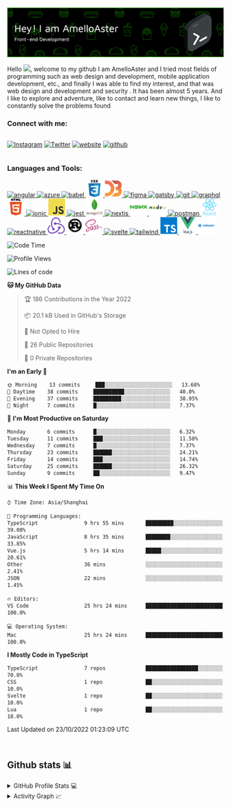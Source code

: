 ![Header](./assets/images/github-header-image.png)

Hello <img src="https://emojis.slackmojis.com/emojis/images/1643516091/21142/meow_bongotap.gif?1643516091" width="30"/>, welcome to my github I am AmelloAster and I tried most fields of programming such as web design and development, mobile application development, etc., and finally I was able to find my interest, and that was web design and development and security . It has been almost 5 years.
And I like to explore and adventure, like to contact and learn new things, I like to constantly solve the problems found

<h3 align="left">Connect with me:</h3>

<div align="left" style="display:flex;gap:12px;">
  
[![Instagram](https://img.shields.io/badge/AmelloAster-%23E4405F.svg?style=for-the-badge&logo=Instagram&logoColor=white)](https://www.instagram.com/AmelloAster69/)
[![Twitter](https://img.shields.io/badge/AmelloAster-%231DA1F2.svg?style=for-the-badge&logo=Twitter&logoColor=white)](https://www.twitter.com/AmelloAster/)
[![website](https://img.shields.io/badge/Website-46a2f1.svg?&style=for-the-badge&logo=Google-Chrome&logoColor=white&link=https://damagedcode.vercel.app/)](https://damagedcode.vercel.app/)
[![github](https://img.shields.io/badge/AmelloAster-12100E.svg?style=for-the-badge&logo=github&logoColor=white)](https://github.com/AmelloAster/)

</div>  

<h3 align="left">Languages and Tools:</h3>
<p align="left"> <a href="https://angular.io" target="_blank" rel="noreferrer"> <img src="https://angular.io/assets/images/logos/angular/angular.svg" alt="angular" width="40" height="40"/> </a> <a href="https://azure.microsoft.com/en-in/" target="_blank" rel="noreferrer"> <img src="https://www.vectorlogo.zone/logos/microsoft_azure/microsoft_azure-icon.svg" alt="azure" width="40" height="40"/> </a> <a href="https://babeljs.io/" target="_blank" rel="noreferrer"> <img src="https://www.vectorlogo.zone/logos/babeljs/babeljs-icon.svg" alt="babel" width="40" height="40"/> </a> <a href="https://www.w3schools.com/css/" target="_blank" rel="noreferrer"> <img src="https://raw.githubusercontent.com/devicons/devicon/master/icons/css3/css3-original-wordmark.svg" alt="css3" width="40" height="40"/> </a> <a href="https://d3js.org/" target="_blank" rel="noreferrer"> <img src="https://raw.githubusercontent.com/devicons/devicon/master/icons/d3js/d3js-original.svg" alt="d3js" width="40" height="40"/> </a> <a href="https://www.figma.com/" target="_blank" rel="noreferrer"> <img src="https://www.vectorlogo.zone/logos/figma/figma-icon.svg" alt="figma" width="40" height="40"/> </a> <a href="https://www.gatsbyjs.com/" target="_blank" rel="noreferrer"> <img src="https://www.vectorlogo.zone/logos/gatsbyjs/gatsbyjs-icon.svg" alt="gatsby" width="40" height="40"/> </a> <a href="https://git-scm.com/" target="_blank" rel="noreferrer"> <img src="https://www.vectorlogo.zone/logos/git-scm/git-scm-icon.svg" alt="git" width="40" height="40"/> </a> <a href="https://graphql.org" target="_blank" rel="noreferrer"> <img src="https://www.vectorlogo.zone/logos/graphql/graphql-icon.svg" alt="graphql" width="40" height="40"/> </a> <a href="https://www.w3.org/html/" target="_blank" rel="noreferrer"> <img src="https://raw.githubusercontent.com/devicons/devicon/master/icons/html5/html5-original-wordmark.svg" alt="html5" width="40" height="40"/> </a> <a href="https://ionicframework.com" target="_blank" rel="noreferrer"> <img src="https://upload.wikimedia.org/wikipedia/commons/d/d1/Ionic_Logo.svg" alt="ionic" width="40" height="40"/> </a> <a href="https://developer.mozilla.org/en-US/docs/Web/JavaScript" target="_blank" rel="noreferrer"> <img src="https://raw.githubusercontent.com/devicons/devicon/master/icons/javascript/javascript-original.svg" alt="javascript" width="40" height="40"/> </a> <a href="https://jestjs.io" target="_blank" rel="noreferrer"> <img src="https://www.vectorlogo.zone/logos/jestjsio/jestjsio-icon.svg" alt="jest" width="40" height="40"/> </a> <a href="https://www.mongodb.com/" target="_blank" rel="noreferrer"> <img src="https://raw.githubusercontent.com/devicons/devicon/master/icons/mongodb/mongodb-original-wordmark.svg" alt="mongodb" width="40" height="40"/> </a> <a href="https://nextjs.org/" target="_blank" rel="noreferrer"> <img src="https://cdn.worldvectorlogo.com/logos/nextjs-2.svg" alt="nextjs" width="40" height="40"/> </a> <a href="https://www.nginx.com" target="_blank" rel="noreferrer"> <img src="https://raw.githubusercontent.com/devicons/devicon/master/icons/nginx/nginx-original.svg" alt="nginx" width="40" height="40"/> </a> <a href="https://nodejs.org" target="_blank" rel="noreferrer"> <img src="https://raw.githubusercontent.com/devicons/devicon/master/icons/nodejs/nodejs-original-wordmark.svg" alt="nodejs" width="40" height="40"/> </a> <a href="https://postman.com" target="_blank" rel="noreferrer"> <img src="https://www.vectorlogo.zone/logos/getpostman/getpostman-icon.svg" alt="postman" width="40" height="40"/> </a> <a href="https://reactjs.org/" target="_blank" rel="noreferrer"> <img src="https://raw.githubusercontent.com/devicons/devicon/master/icons/react/react-original-wordmark.svg" alt="react" width="40" height="40"/> </a> <a href="https://reactnative.dev/" target="_blank" rel="noreferrer"> <img src="https://reactnative.dev/img/header_logo.svg" alt="reactnative" width="40" height="40"/> </a> <a href="https://redux.js.org" target="_blank" rel="noreferrer"> <img src="https://raw.githubusercontent.com/devicons/devicon/master/icons/redux/redux-original.svg" alt="redux" width="40" height="40"/> </a> <a href="https://www.rust-lang.org" target="_blank" rel="noreferrer"> <img src="https://raw.githubusercontent.com/devicons/devicon/master/icons/rust/rust-plain.svg" alt="rust" width="40" height="40"/> </a> <a href="https://sass-lang.com" target="_blank" rel="noreferrer"> <img src="https://raw.githubusercontent.com/devicons/devicon/master/icons/sass/sass-original.svg" alt="sass" width="40" height="40"/> </a> <a href="https://svelte.dev" target="_blank" rel="noreferrer"> <img src="https://upload.wikimedia.org/wikipedia/commons/1/1b/Svelte_Logo.svg" alt="svelte" width="40" height="40"/> </a> <a href="https://tailwindcss.com/" target="_blank" rel="noreferrer"> <img src="https://www.vectorlogo.zone/logos/tailwindcss/tailwindcss-icon.svg" alt="tailwind" width="40" height="40"/> </a> <a href="https://www.typescriptlang.org/" target="_blank" rel="noreferrer"> <img src="https://raw.githubusercontent.com/devicons/devicon/master/icons/typescript/typescript-original.svg" alt="typescript" width="40" height="40"/> </a> <a href="https://vuejs.org/" target="_blank" rel="noreferrer"> <img src="https://raw.githubusercontent.com/devicons/devicon/master/icons/vuejs/vuejs-original-wordmark.svg" alt="vuejs" width="40" height="40"/> </a> <a href="https://webpack.js.org" target="_blank" rel="noreferrer"> <img src="https://raw.githubusercontent.com/devicons/devicon/d00d0969292a6569d45b06d3f350f463a0107b0d/icons/webpack/webpack-original-wordmark.svg" alt="webpack" width="40" height="40"/> </a> </p>

<!--START_SECTION:waka-->
![Code Time](http://img.shields.io/badge/Code%20Time-1%2C739%20hrs%2016%20mins-blue)

![Profile Views](http://img.shields.io/badge/Profile%20Views-0-blue)

![Lines of code](https://img.shields.io/badge/From%20Hello%20World%20I%27ve%20Written-150%20Thousand%20lines%20of%20code-blue)

**🐱 My GitHub Data** 

> 🏆 186 Contributions in the Year 2022
 > 
> 📦 20.1 kB Used in GitHub's Storage 
 > 
> 🚫 Not Opted to Hire
 > 
> 📜 26 Public Repositories 
 > 
> 🔑 0 Private Repositories  
 > 
**I'm an Early 🐤** 

```text
🌞 Morning    13 commits     ███░░░░░░░░░░░░░░░░░░░░░░   13.68% 
🌆 Daytime    38 commits     ██████████░░░░░░░░░░░░░░░   40.0% 
🌃 Evening    37 commits     █████████░░░░░░░░░░░░░░░░   38.95% 
🌙 Night      7 commits      █░░░░░░░░░░░░░░░░░░░░░░░░   7.37%

```
📅 **I'm Most Productive on Saturday** 

```text
Monday       6 commits      █░░░░░░░░░░░░░░░░░░░░░░░░   6.32% 
Tuesday      11 commits     ███░░░░░░░░░░░░░░░░░░░░░░   11.58% 
Wednesday    7 commits      █░░░░░░░░░░░░░░░░░░░░░░░░   7.37% 
Thursday     23 commits     ██████░░░░░░░░░░░░░░░░░░░   24.21% 
Friday       14 commits     ███░░░░░░░░░░░░░░░░░░░░░░   14.74% 
Saturday     25 commits     ██████░░░░░░░░░░░░░░░░░░░   26.32% 
Sunday       9 commits      ██░░░░░░░░░░░░░░░░░░░░░░░   9.47%

```


📊 **This Week I Spent My Time On** 

```text
⌚︎ Time Zone: Asia/Shanghai

💬 Programming Languages: 
TypeScript               9 hrs 55 mins       █████████░░░░░░░░░░░░░░░░   39.08% 
JavaScript               8 hrs 35 mins       ████████░░░░░░░░░░░░░░░░░   33.85% 
Vue.js                   5 hrs 14 mins       █████░░░░░░░░░░░░░░░░░░░░   20.61% 
Other                    36 mins             ░░░░░░░░░░░░░░░░░░░░░░░░░   2.41% 
JSON                     22 mins             ░░░░░░░░░░░░░░░░░░░░░░░░░   1.45%

🔥 Editors: 
VS Code                  25 hrs 24 mins      █████████████████████████   100.0%

💻 Operating System: 
Mac                      25 hrs 24 mins      █████████████████████████   100.0%

```

**I Mostly Code in TypeScript** 

```text
TypeScript               7 repos             █████████████████░░░░░░░░   70.0% 
CSS                      1 repo              ██░░░░░░░░░░░░░░░░░░░░░░░   10.0% 
Svelte                   1 repo              ██░░░░░░░░░░░░░░░░░░░░░░░   10.0% 
Lua                      1 repo              ██░░░░░░░░░░░░░░░░░░░░░░░   10.0%

```



 Last Updated on 23/10/2022 01:23:09 UTC
<!--END_SECTION:waka-->

&nbsp;
&nbsp;
## Github stats 📊 

<details> 
  <summary>GitHub Profile Stats 💻</summary>
  <br/>
    <div style="display:flex;justify-content: space-between;align-items: center;">
    <a href="https://github.com/anuraghazra/github-readme-stats"><img alt="AmelloAster's Github Stats" src="https://github-readme-stats.vercel.app/api/?username=AmelloAster&show_icons=true&count_private=true&hide_border=true&title_color=fff&icon_color=79ff97&text_color=9f9f9f&bg_color=151515" height="192px"/></a>
  <a href="https://github.com/anuraghazra/github-readme-stats"><img alt="aster's Top Languages" src="https://github-readme-stats.vercel.app/api/top-langs/?username=AmelloAster&langs_count=8&layout=compact&hide_border=true&title_color=fff&icon_color=79ff97&text_color=9f9f9f&bg_color=151515&hide=Jupyter%20Notebook" height="192px"/></a></div>
  <br/>
</details>

<details>
  <summary>Activity Graph 📈</summary>
  <br/>
<a href="https://github.com/ashutosh00710/github-readme-activity-graph"><img alt="AmelloAster's Activity Graph" src="https://activity-graph.herokuapp.com/graph/?username=AmelloAster&bg_color=fff&color=000&line=00E676&point=000&hide_border=true" /></a>
</details>
